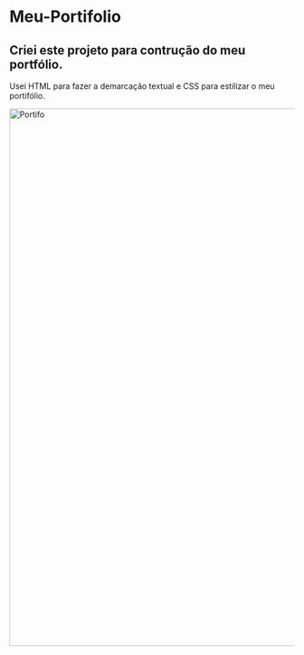 # Meu-Portifolio

## Criei este projeto para contrução do meu portfólio.

Usei HTML para fazer a demarcação textual e CSS para estilizar o meu portifólio.

<img width="948" alt="Portifo" src="https://user-images.githubusercontent.com/86859925/139567987-a13e5104-b8d2-4693-8a19-ba4cb9822564.PNG">

